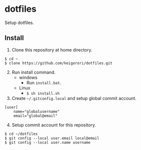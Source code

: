 ﻿# dotfiles
Setup dotfiles.

## Install
1. Clone this repository at home directory.
```
$ cd ~
$ clone https://github.com/keigorori/dotfiles.git
```
2. Run install command.
    * windows
        * Run ``install.bat``.
    * Linux
        * ``$ sh install.sh``
3. Create ``~/.gitconfig.local`` and setup global commit account.
```
[user]
    name="globalusername"
    email="global@email"
```
4. Setup commit account for this repository.
```
$ cd ~/dotfiles
$ git config --local user.email local@email
$ git config --local user.name username
```

